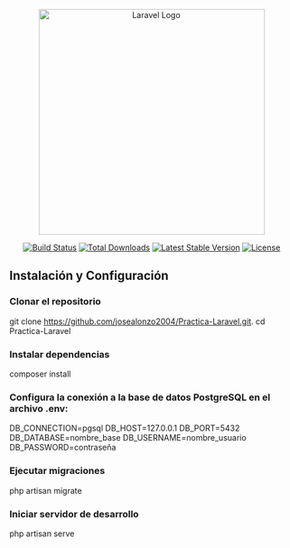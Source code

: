 <p align="center"><a href="https://laravel.com" target="_blank"><img src="https://raw.githubusercontent.com/laravel/art/master/logo-lockup/5%20SVG/2%20CMYK/1%20Full%20Color/laravel-logolockup-cmyk-red.svg" width="400" alt="Laravel Logo"></a></p>

<p align="center">
<a href="https://github.com/laravel/framework/actions"><img src="https://github.com/laravel/framework/workflows/tests/badge.svg" alt="Build Status"></a>
<a href="https://packagist.org/packages/laravel/framework"><img src="https://img.shields.io/packagist/dt/laravel/framework" alt="Total Downloads"></a>
<a href="https://packagist.org/packages/laravel/framework"><img src="https://img.shields.io/packagist/v/laravel/framework" alt="Latest Stable Version"></a>
<a href="https://packagist.org/packages/laravel/framework"><img src="https://img.shields.io/packagist/l/laravel/framework" alt="License"></a>
</p>


## Instalación y Configuración

### Clonar el repositorio

git clone https://github.com/josealonzo2004/Practica-Laravel.git.
cd Practica-Laravel

### Instalar dependencias

composer install

### Configura la conexión a la base de datos PostgreSQL en el archivo .env:

DB_CONNECTION=pgsql
DB_HOST=127.0.0.1
DB_PORT=5432
DB_DATABASE=nombre_base
DB_USERNAME=nombre_usuario
DB_PASSWORD=contraseña

### Ejecutar migraciones

php artisan migrate

### Iniciar servidor de desarrollo

php artisan serve